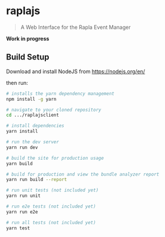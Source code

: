 # raplajs

> A Web Interface for the Rapla Event Manager

__Work in progress__

## Build Setup

Download and install NodeJS from <a href="https://nodejs.org/en/">https://nodejs.org/en/</a>

then run:

``` bash
# installs the yarn dependency management
npm install -g yarn

# navigate to your cloned repository
cd .../raplajsclient

# install dependencies
yarn install

# run the dev server
yarn run dev

# build the site for production usage
yarn build

# build for production and view the bundle analyzer report
yarn run build --report

# run unit tests (not included yet)
yarn run unit

# run e2e tests (not included yet)
yarn run e2e

# run all tests (not included yet)
yarn test
```
